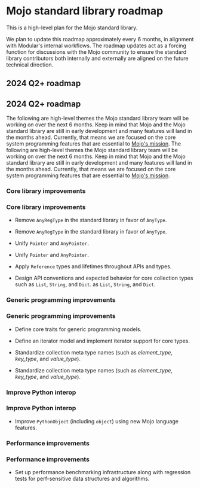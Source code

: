 # Mojo standard library roadmap

This is a high-level plan for the Mojo standard library.

We plan to update this roadmap approximately every 6 months, in alignment with
Modular's internal workflows. The roadmap updates act as a forcing function for
discussions with the Mojo community to ensure the standard library contributors
both internally and externally are aligned on the future technical direction.

## 2024 Q2+ roadmap
## 2024 Q2+ roadmap

The following are high-level themes the Mojo standard library team will be
working on over the next 6 months. Keep in mind that Mojo and the Mojo standard
library are still in early development and many features will land in the
months ahead. Currently, that means we are focused on the core system
programming features that are essential to [Mojo's
mission](https://docs.modular.com/mojo/why-mojo).
The following are high-level themes the Mojo standard library team will be
working on over the next 6 months. Keep in mind that Mojo and the Mojo standard
library are still in early development and many features will land in the
months ahead. Currently, that means we are focused on the core system
programming features that are essential to [Mojo's
mission](https://docs.modular.com/mojo/why-mojo).

### Core library improvements
### Core library improvements

- Remove `AnyRegType` in the standard library in favor of `AnyType`.
- Remove `AnyRegType` in the standard library in favor of `AnyType`.

- Unify `Pointer` and `AnyPointer`.
- Unify `Pointer` and `AnyPointer`.

- Apply `Reference` types and lifetimes throughout APIs and types.

- Design API conventions and expected behavior for core collection types such
  as `List`, `String`, and `Dict`.
  as `List`, `String`, and `Dict`.

### Generic programming improvements
### Generic programming improvements

- Define core traits for generic programming models.

- Define an iterator model and implement iterator support for core types.

- Standardize collection meta type names (such as *element_type*, *key_type*,
  and *value_type*).
- Standardize collection meta type names (such as *element_type*, *key_type*,
  and *value_type*).

### Improve Python interop
### Improve Python interop

- Improve `PythonObject` (including `object`) using new Mojo language
  features.

### Performance improvements
### Performance improvements

- Set up performance benchmarking infrastructure along with regression tests for
  perf-sensitive data structures and algorithms.

